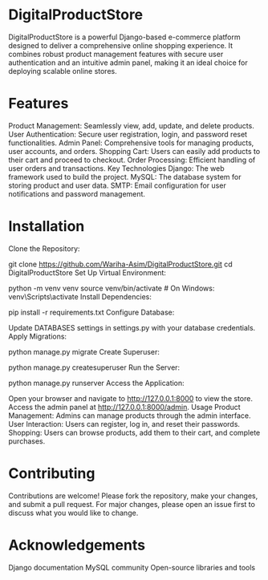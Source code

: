 # DigitalProductStore
DigitalProductStore is a powerful Django-based e-commerce platform designed to deliver a comprehensive online shopping experience. It combines robust product management features with secure user authentication and an intuitive admin panel, making it an ideal choice for deploying scalable online stores.

# Features
Product Management: Seamlessly view, add, update, and delete products.
User Authentication: Secure user registration, login, and password reset functionalities.
Admin Panel: Comprehensive tools for managing products, user accounts, and orders.
Shopping Cart: Users can easily add products to their cart and proceed to checkout.
Order Processing: Efficient handling of user orders and transactions.
Key Technologies
Django: The web framework used to build the project.
MySQL: The database system for storing product and user data.
SMTP: Email configuration for user notifications and password management.
# Installation
Clone the Repository:


git clone https://github.com/Wariha-Asim/DigitalProductStore.git
cd DigitalProductStore
Set Up Virtual Environment:


python -m venv venv
source venv/bin/activate  # On Windows: venv\Scripts\activate
Install Dependencies:

pip install -r requirements.txt
Configure Database:

Update DATABASES settings in settings.py with your database credentials.
Apply Migrations:

python manage.py migrate
Create Superuser:

python manage.py createsuperuser
Run the Server:


python manage.py runserver
Access the Application:

Open your browser and navigate to http://127.0.0.1:8000 to view the store.
Access the admin panel at http://127.0.0.1:8000/admin.
Usage
Product Management: Admins can manage products through the admin interface.
User Interaction: Users can register, log in, and reset their passwords.
Shopping: Users can browse products, add them to their cart, and complete purchases.
# Contributing
Contributions are welcome! Please fork the repository, make your changes, and submit a pull request. For major changes, please open an issue first to discuss what you would like to change.



# Acknowledgements
Django documentation
MySQL community
Open-source libraries and tools
